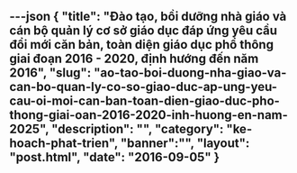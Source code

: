 ---json
{
    "title": "Đào tạo, bồi dưỡng nhà giáo và cán bộ quản lý cơ sở giáo dục đáp ứng yêu cầu đổi mới căn bản, toàn diện giáo dục phổ thông giai đoạn 2016 - 2020, định hướng đến năm 2016",
    "slug": "ao-tao-boi-duong-nha-giao-va-can-bo-quan-ly-co-so-giao-duc-ap-ung-yeu-cau-oi-moi-can-ban-toan-dien-giao-duc-pho-thong-giai-oan-2016-2020-inh-huong-en-nam-2025",
    "description": "",
    "category": "ke-hoach-phat-trien",
    "banner":"",
    "layout": "post.html",
    "date": "2016-09-05"
}
---
